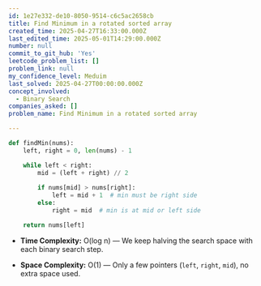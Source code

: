 ```yaml
---
id: 1e27e332-de10-8050-9514-c6c5ac2658cb
title: Find Minimum in a rotated sorted array
created_time: 2025-04-27T16:33:00.000Z
last_edited_time: 2025-05-01T14:29:00.000Z
number: null
commit_to_git_hub: 'Yes'
leetcode_problem_list: []
problem_link: null
my_confidence_level: Meduim
last_solved: 2025-04-27T00:00:00.000Z
concept_involved:
  - Binary Search
companies_asked: []
problem_name: Find Minimum in a rotated sorted array

---
```


```python
def findMin(nums):
    left, right = 0, len(nums) - 1

    while left < right:
        mid = (left + right) // 2
        
        if nums[mid] > nums[right]:
            left = mid + 1  # min must be right side
        else:
            right = mid  # min is at mid or left side

    return nums[left]

```

*   **Time Complexity:** O(log n) — We keep halving the search space with each binary search step.

*   **Space Complexity:** O(1) — Only a few pointers (`left`, `right`, `mid`), no extra space used.
